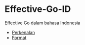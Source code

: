 Effective-Go-ID
===============

Effective Go dalam bahasa Indonesia

- [Perkenalan](01_perkenalan.md)
- [Format](02_format.md)

